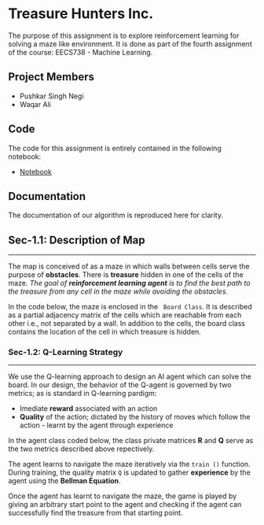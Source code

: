 # Treasure Hunters Inc.
The purpose of this assignment is to explore reinforcement learning for solving
a maze like environment. It is done as part of the fourth assignment of the
course: EECS738 - Machine Learning.

## Project Members
  - Pushkar Singh Negi
  - Waqar Ali

## Code
The code for this assignment is entirely contained in the following notebook:
  - [Notebook](notebooks/qTreasureHunter.ipynb)

## Documentation
The documentation of our algorithm is reproduced here for clarity.

## Sec-1.1: Description of Map
---
The map is conceived of as a maze in which walls between cells serve the
purpose of **obstacles**. There is **treasure** hidden in one of the cells of
the maze. _The goal of **reinforcement learning agent** is to find the best
path to the treasure from any cell in the maze while avoiding the obstacles._

In the code below, the maze is enclosed in the ``` Board Class```. It is
described as a partial adjacency matrix of the cells which are reachable from
each other i.e., not separated by a wall. In addition to the cells, the board
class contains the location of the cell in which treasure is hidden.

### Sec-1.2: Q-Learning Strategy
---
We use the Q-learning approach to design an AI agent which can solve the board.
In our design, the behavior of the Q-agent is governed by two metrics; as is
standard in Q-learning pardigm:
  - Imediate **reward** associated with an action
  - **Quality** of the action; dictated by the history of moves which follow
    the action - learnt by the agent through experience

In the agent class coded below, the class private matrices **R** and **Q**
serve as the two metrics described above repectively.

The agent learns to navigate the maze iteratively via the ```train ()```
function. During training, the quality matrix ```Q``` is updated to gather
**experience** by the agent using the **Bellman Equation**.

Once the agent has learnt to navigate the maze, the game is played by giving an
arbitrary start point to the agent and checking if the agent can successfully
find the treasure from that starting point.
